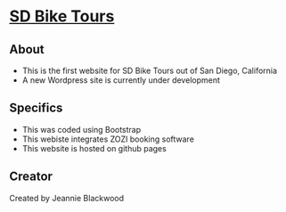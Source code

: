 # [SD Bike Tours](http://sdbiketours.com/) 

## About

* This is the first website for SD Bike Tours out of San Diego, California
* A new Wordpress site is currently under development

## Specifics

* This was coded using Bootstrap
* This webiste integrates ZOZI booking software
* This website is hosted on github pages

## Creator

Created by Jeannie Blackwood
